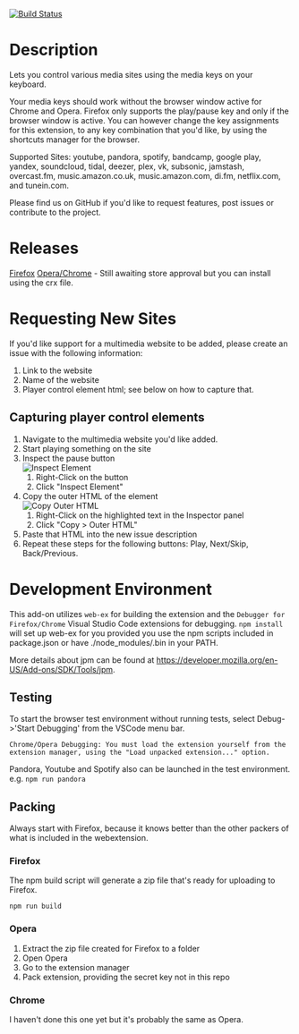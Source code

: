 [![Build Status](https://dev.azure.com/BrowserMediaKeys/BrowserMediaPlayers/_apis/build/status/browser-media-players)](https://dev.azure.com/BrowserMediaKeys/BrowserMediaPlayers/_build/latest?definitionId=1)


Description
==================

Lets you control various media sites using the media keys on your keyboard.

Your media keys should work without the browser window active for Chrome and Opera. Firefox only supports the play/pause key and only if the browser window is active. You can however change the key assignments for this extension, to any key combination that you'd like, by using the shortcuts manager for the browser.

Supported Sites: youtube, pandora, spotify, bandcamp, google play, yandex, soundcloud, tidal, deezer, plex, vk, subsonic, jamstash, overcast.fm, music.amazon.co.uk, music.amazon.com, di.fm, netflix.com, and tunein.com.

Please find us on GitHub if you'd like to request features, post issues or contribute to the project.


Releases
========
[Firefox](https://addons.mozilla.org/en-US/firefox/addon/media-keys/)
[Opera/Chrome](https://github.com/carlin-q-scott/browser-media-players/releases/latest) - Still awaiting store approval but you can install using the crx file.

Requesting New Sites
====================
If you'd like support for a multimedia website to be added, please create an issue with the following information:
1. Link to the website
2. Name of the website
3. Player control element html; see below on how to capture that.

Capturing player control elements
---------------------------------
1. Navigate to the multimedia website you'd like added.
2. Start playing something on the site
3. Inspect the pause button  
   ![Inspect Element](docs/img/Inspect_Element.png)
   1. Right-Click on the button
   2. Click "Inspect Element"
4. Copy the outer HTML of the element  
   ![Copy Outer HTML](docs/img/Extract_Element.png)
   1. Right-Click on the highlighted text in the Inspector panel
   2. Click "Copy > Outer HTML"
5. Paste that HTML into the new issue description
6. Repeat these steps for the following buttons: Play, Next/Skip, Back/Previous.

Development Environment
=======================

This add-on utilizes ``web-ex`` for building the extension and the ``Debugger for Firefox/Chrome`` Visual Studio Code extensions for debugging.  `npm install` will set up web-ex for you provided you use the npm scripts included in package.json or have ./node_modules/.bin in your PATH.

More details about jpm can be found at https://developer.mozilla.org/en-US/Add-ons/SDK/Tools/jpm.


Testing
-------
To start the browser test environment without running tests, select Debug->'Start Debugging' from the VSCode menu bar. 

```
Chrome/Opera Debugging: You must load the extension yourself from the extension manager, using the "Load unpacked extension..." option.
```

Pandora, Youtube and Spotify also can be launched in the test environment. e.g. `npm run pandora`


Packing
-------
Always start with Firefox, because it knows better than the other packers of what is included in the webextension.

### Firefox
The npm build script will generate a zip file that's ready for uploading to Firefox.

`npm run build`

### Opera
1. Extract the zip file created for Firefox to a folder
2. Open Opera
3. Go to the extension manager
4. Pack extension, providing the secret key not in this repo

### Chrome
I haven't done this one yet but it's probably the same as Opera.